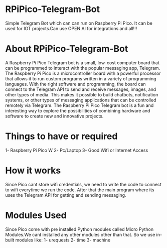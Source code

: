 # RPiPico-Telegram-Bot
Simple Telegram Bot which can can run on Raspberry Pi Pico.
It can be used for IOT projects.Can use OPEN AI for integrations and all!!!

# About RPiPico-Telegram-Bot
A Raspberry Pi Pico Telegram bot is a small, low-cost computer board that can be programmed to interact with the popular messaging app, Telegram. The Raspberry Pi Pico is a microcontroller board with a powerful processor that allows it to run custom programs written in a variety of programming languages. With the right software and programming, the board can connect to the Telegram API to send and receive messages, images, and other types of media. This makes it possible to build chatbots, notification systems, or other types of messaging applications that can be controlled remotely via Telegram. The Raspberry Pi Pico Telegram bot is a fun and interesting way to explore the possibilities of combining hardware and software to create new and innovative projects.

# Things to have or required

1- Raspberry Pi Pico W 
2- Pc/Laptop
3- Good Wifi or Internet Access

# How it works

Since Pico cant store wifi credentials, we need to write the code to connect to wifi everytime we run the code.
After that the main program where its uses the Telegram API for getting and sending messaging.

# Modules Used

Since Pico come with pre installed Python modules called Micro Python Modules.We cant installed any other modules other than that.
So we use in-built modules like:
1- urequests
2- time
3- machine
